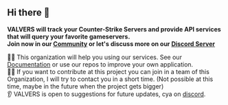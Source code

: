 ## Hi there 👋

**VALVERS will track your Counter-Strike Servers and provide API services that will query your favorite gameservers.<br> Join now in our [Community](https://valvers.net) or let's discuss more on our [Discord Server](https://valvers.net/discord)**

🙋‍♀️ This organization will help you using our services. See our [Documentation](https://valvers.net/docs) or use our repos to improve your own application.<br>
👨‍💻 If you want to contribute at this project you can join in a team of this Organization, I will try to contact you in a short time. (Not possible at this time, maybe in the future when the project gets bigger)<br>
👂 VALVERS is open to suggestions for future updates, cya on [discord](https://valvers.net/discord).<br>
